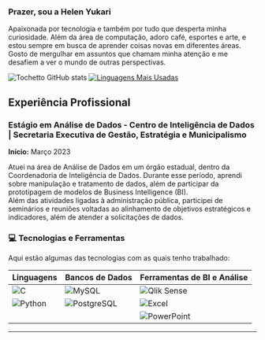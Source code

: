 


### Prazer, sou a Helen Yukari
Apaixonada por tecnologia e também por tudo que desperta minha curiosidade. Além da área de computação, adoro café, esportes e arte, e estou sempre em busca de aprender coisas novas em diferentes áreas. Gosto de mergulhar em assuntos que chamam minha atenção e me desafiem a ver o mundo de outras perspectivas.

![Tochetto GitHub stats](https://github-readme-stats.vercel.app/api?username=Helenyukari&show_icons=true&theme=transparent)
[![Linguagens Mais Usadas](https://github-readme-stats.vercel.app/api/top-langs/?username=Helenyukari&layout=compact&theme=radical&border_radius=10&hide_border=true)](https://github.com/Helenyukari)


## Experiência Profissional

### Estágio em Análise de Dados - Centro de Inteligência de Dados | Secretaria Executiva de Gestão, Estratégia e Municipalismo  
**Início:** Março 2023

Atuei na área de Análise de Dados em um órgão estadual, dentro da Coordenadoria de Inteligência de Dados. Durante esse período, aprendi sobre manipulação e tratamento de dados, além de participar da prototipagem de modelos de Business Intelligence (BI).  
Além das atividades ligadas à administração pública, participei de seminários e reuniões voltadas ao alinhamento de objetivos estratégicos e indicadores, além de atender a solicitações de dados.


### 💻 Tecnologias e Ferramentas

Aqui estão algumas das tecnologias com as quais tenho trabalhado:

| Linguagens | Bancos de Dados | Ferramentas de BI e Análise |
|---|---|---|
| <img src="https://img.shields.io/badge/C-00599C?style=for-the-badge&logo=c&logoColor=white" alt="C"> | <img src="https://img.shields.io/badge/MySQL-005C84?style=for-the-badge&logo=mysql&logoColor=white" alt="MySQL"> | <img src="https://img.shields.io/badge/Qlik%20Sense-009848?style=for-the-badge&logo=qlik&logoColor=white" alt="Qlik Sense"> |
| <img src="https://img.shields.io/badge/Python-14354C?style=for-the-badge&logo=python&logoColor=white" alt="Python"> | <img src="https://img.shields.io/badge/PostgreSQL-316192?style=for-the-badge&logo=postgresql&logoColor=white" alt="PostgreSQL"> | <img src="https://img.shields.io/badge/Microsoft_Excel-217346?style=for-the-badge&logo=microsoft-excel&logoColor=white" alt="Excel"> |
| | | <img src="https://img.shields.io/badge/PowerPoint-B7472A?style=for-the-badge&logo=microsoft-powerpoint&logoColor=white" alt="PowerPoint"> |


---


